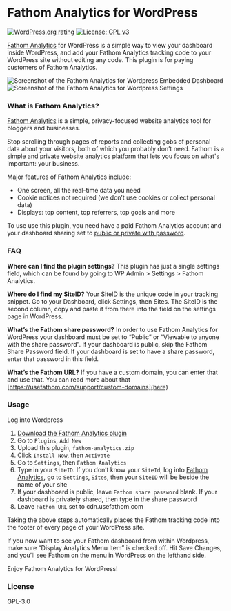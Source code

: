 # Fathom Analytics for WordPress
[![WordPress.org rating](https://img.shields.io/wordpress/plugin/stars/fathom-analytics)](https://wordpress.org/support/plugin/fathom-analytics/reviews)
[![License: GPL v3](https://img.shields.io/badge/License-GPLv3-blue.svg)](https://www.gnu.org/licenses/gpl-3.0)

[Fathom Analytics](https://usefathom.com) for WordPress is a simple way to view your dashboard inside WordPress, and add your Fathom Analytics tracking code to your WordPress site without editing any code. This plugin is for paying customers of Fathom Analytics.

![Screenshot of the Fathom Analytics for Wordpress Embedded Dashboard](https://raw.githubusercontent.com/usefathom/wordpress-plugin/master/screenshot-2.png)
![Screenshot of the Fathom Analytics for Wordpress Settings](https://raw.githubusercontent.com/usefathom/wordpress-plugin/master/screenshot-1.png)

### What is Fathom Analytics?
[Fathom Analytics](https://usefathom.com) is a simple, privacy-focused website analytics tool for bloggers and businesses.

Stop scrolling through pages of reports and collecting gobs of personal data about your visitors, both of which you probably don’t need. Fathom is a simple and private website analytics platform that lets you focus on what's important: your business.

Major features of Fathom Analytics include:

* One screen, all the real-time data you need
* Cookie notices not required (we don’t use cookies or collect personal data)
* Displays: top content, top referrers, top goals and more

To use use this plugin, you need have a paid Fathom Analytics account and your dashboard sharing set to [public or private with password](https://usefathom.com/support/sharing).

### FAQ

**Where can I find the plugin settings?**
This plugin has just a single settings field, which can be found by going to WP Admin > Settings > Fathom Analytics.

**Where do I find my SiteID?**
Your SiteID is the unique code in your tracking snippet. Go to your Dashboard, click Settings, then Sites. The SiteID is the second column, copy and paste it from there into the field on the settings page in WordPress.

**What’s the Fathom share password?**
In order to use Fathom Analytics for WordPress your dashboard must be set to “Public” or “Viewable to anyone with the share password”. If your dashboard is public, skip the Fathom Share Password field. If your dashboard is set to have a share password, enter that password in this field.

**What’s the Fathom URL?**
If you have a custom domain, you can enter that and use that. You can read more about that [https://usefathom.com/support/custom-domains](here)

### Usage

Log into Wordpress

1. [Download the Fathom Analytics plugin](https://github.com/usefathom/wordpress-plugin/releases/download/2.0/fathom-analytics.zip)
2. Go to `Plugins`, `Add New`
3. Upload this plugin, `fathom-analytics.zip`
4. Click `Install Now`, then `Activate`
5. Go to `Settings`, then `Fathom Analytics`
6. Type in your `SiteID`. If you don’t know your `SiteId`, log into [Fathom Analytics](https://app.usefathom.com), go to `Settings`, `Sites`, then your `SiteID` will be beside the name of your site
7. If your dashboard is public, leave `Fathom share password` blank. If your dashboard is privately shared, then type in the share password
8. Leave `Fathom URL` set to cdn.usefathom.com

Taking the above steps automatically places the Fathom tracking code into the footer of every page of your WordPress site.

If you now want to see your Fathom dashboard from within Wordpress, make sure “Display Analytics Menu Item” is checked off. Hit Save Changes, and you’ll see Fathom on the menu in WordPress on the lefthand side.

Enjoy Fathom Analytics for WordPress!

### License

GPL-3.0
